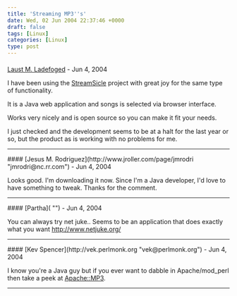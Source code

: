 ```yaml
---
title: 'Streaming MP3''s'
date: Wed, 02 Jun 2004 22:37:46 +0000
draft: false
tags: [Linux]
categories: [Linux]
type: post
---
```



#### 
[Laust M. Ladefoged](http://www.defoged.dk "") - <time datetime="2004-06-03 05:21:55">Jun 4, 2004</time>

I have been using the [StreamSicle](http://streamsicle.com) project with great joy for the same type of functionality.

It is a Java web application and songs is selected via browser interface.

Works very nicely and is open source so you can make it fit your needs.

I just checked and the development seems to be at a halt for the last year or so, but the product as is working with no problems for me.
<hr />
#### 
[Jesus M. Rodriguez](http://www.jroller.com/page/jmrodri "jmrodri@nc.rr.com") - <time datetime="2004-06-03 09:40:33">Jun 4, 2004</time>

Looks good. I'm downloading it now. Since I'm a Java developer, I'd love to have something to tweak. Thanks for the comment.
<hr />
#### 
[Partha]( "") - <time datetime="2004-06-03 10:24:30">Jun 4, 2004</time>

You can always try net juke.. Seems to be an application that does exactly what you want http://www.netjuke.org/
<hr />
#### 
[Kev Spencer](http://vek.perlmonk.org "vek@perlmonk.org") - <time datetime="2004-06-03 14:46:27">Jun 4, 2004</time>

I know you're a Java guy but if you ever want to dabble in Apache/mod\_perl then take a peek at [Apache::MP3](http://search.cpan.org/~lds/Apache-MP3-3.05/MP3.pm).
<hr />
